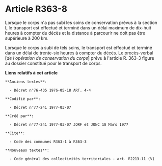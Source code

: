 # Article R363-8

Lorsque le corps n'a pas subi les soins de conservation prévus à la section I, le transport est effectué et terminé dans un
délai maximum de dix-huit heures à compter du décès et la distance à parcourir ne doit pas être supérieure à 200 km.

Lorsque le corps a subi de tels soins, le transport est effectué et terminé dans un délai de trente-six heures à compter du
décès. Le procès-verbal [*de l'opération de conservation du corps*] prévu à l'article R. 363-3 figure au dossier constitué
pour le transport de corps.

**Liens relatifs à cet article**

	**Anciens textes**:

	  - Décret n°76-435 1976-05-18 ART. 4-4

	**Codifié par**:

	  - Décret n°77-241 1977-03-07

	**Créé par**:

	  - Décret n°77-241 1977-03-07 JORF et JONC 18 Mars 1977

	**Cite**:

	  - Code des communes R363-1 à R363-3

	**Nouveaux textes**:

	  - Code général des collectivités territoriales - art. R2213-11 (V)
